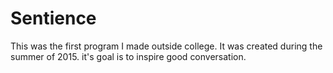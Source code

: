 # Sentience

This was the first program I made outside college. It was created during the summer of 2015.
it's goal is to inspire good conversation.
